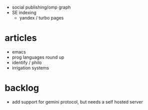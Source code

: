 - social publishing/omp graph
- SE indexing
  - yandex / turbo pages
  
# articles
- emacs
- prog languages round up
- identify / philo
- irrigation systems

# backlog
- add support for gemini protocol, but needs a self hosted server
